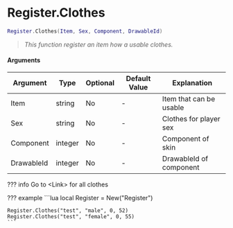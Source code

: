 # Register.Clothes

```lua
Register.Clothes(Item, Sex, Component, DrawableId)
```
> *This function register an item how a usable clothes.*

#### Arguments
| Argument | Type | Optional | Default Value | Explanation |
|----------|------|----------|---------------|-------------|
| Item | string | No | - | Item that can be usable |
| Sex | string | No | - | Clothes for player sex |
| Component | integer | No | - | Component of skin |
| DrawableId | integer | No | - | DrawableId of component |

??? info
    Go to <Link\> for all clothes

??? example
    ```lua
    local Register = New("Register")

    Register.Clothes("test", "male", 0, 52)
    Register.Clothes("test", "female", 0, 55)
    ```
